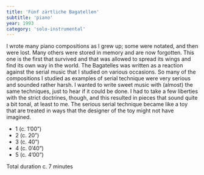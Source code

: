 ```yaml
---
title: 'Fünf zärtliche Bagatellen'
subtitle: 'piano'
year: 1993
category: 'solo-instrumental'
---
```

I wrote many piano compositions as I grew up; some were notated, and then were lost. Many others were stored in memory and are now forgotten. This one is the first that survived and that was allowed to spread its wings and find its own way in the world. The Bagatelles was written as a reaction against the serial music that I studied on various occasions. So many of the compositions I studied as examples of serial technique were very serious and sounded rather harsh. I wanted to write sweet music with (almost) the same techniques, just to hear if it could be done. I had to take a few liberties with the strict doctrines, though, and this resulted in pieces that sound quite a bit tonal, at least to me. The serious serial technique became like a toy that are treated in ways that the designer of the toy might not have imagined.

- 1 (c. 1’00”)
- 2 (c. 20”)
- 3 (c. 40”)
- 4 (c. 0’40”)
- 5 (c. 4’00”)

Total duration c. 7 minutes